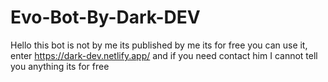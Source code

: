 # Evo-Bot-By-Dark-DEV
Hello this bot is not by me its published by me its for free you can use it, enter https://dark-dev.netlify.app/ and if you need contact him I cannot tell you anything its for free

